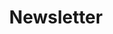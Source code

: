 ---
permalink: /newsletter/
title: Newsletter
hero:
  type: email
  heading: Over 30,000 men and women subscribe to my weekly emails about self-growth.
  text_markdown: |
    Join a community of over 30,000 men and women who receive my weekly newsletter about mental, physical, emotional, and financial self-improvement.

    You'll get:

    - Exclusive content that will never be published anywhere else
    - Free downloads and discounts when I release new books and resources
    - A weekly boost of motivation and mental tools to realize your potential
page_blocks:
    - _id: block_benefits
      heading: "Sign up and receive:"
      items:
        - heading: Stimulating ideas
          text: Unfiltered takes on life, death, society, and relationships...
        - heading: Actionable advice
          text: ... With practical implications for how to carry yourself in the world...
        - heading: VIP access
          text: ... And exclusive, discounted access to new books and courses.
    - _id: logos_featured
---